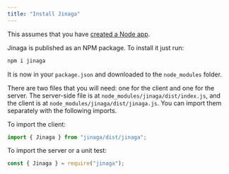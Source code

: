 ```yaml
---
title: "Install Jinaga"
---
```


This assumes that you have [created a Node app](../create-node-app/).

Jinaga is published as an NPM package.
To install it just run:

```bash
npm i jinaga
```

It is now in your `package.json` and downloaded to the `node_modules` folder.

There are two files that you will need: one for the client and one for the server.
The server-side file is at `node_modules/jinaga/dist/index.js`, and the client is at `node_modules/jinaga/dist/jinaga.js`.
You can import them separately with the following imports.

To import the client:

```javascript
import { Jinaga } from "jinaga/dist/jinaga";
```

To import the server or a unit test:

```javascript
const { Jinaga } = require("jinaga");
```
